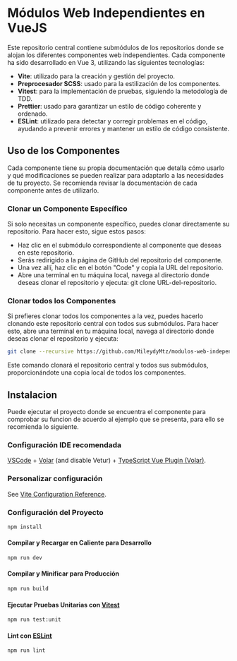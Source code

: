# Módulos Web Independientes en VueJS
Este repositorio central contiene submódulos de los repositorios donde se alojan los diferentes componentes web independientes. Cada componente ha sido desarrollado en Vue 3, utilizando las siguientes tecnologías:
* **Vite**: utilizado para la creación y gestión del proyecto.
* **Preprocesador SCSS**: usado para la estilización de los componentes.
* **Vitest**: para la implementación de pruebas, siguiendo la metodología de TDD.
* **Prettier**: usado para garantizar un estilo de código coherente y ordenado.
* **ESLint**: utilizado para detectar y corregir problemas en el código, ayudando a prevenir errores y mantener un estilo de código consistente.

## Uso de los Componentes
Cada componente tiene su propia documentación que detalla cómo usarlo y qué modificaciones se pueden realizar para adaptarlo a las necesidades de tu proyecto. Se recomienda revisar la documentación de cada componente antes de utilizarlo.

### Clonar un Componente Específico
Si solo necesitas un componente específico, puedes clonar directamente su repositorio. Para hacer esto, sigue estos pasos:
* Haz clic en el submódulo correspondiente al componente que deseas en este repositorio.
* Serás redirigido a la página de GitHub del repositorio del componente.
* Una vez allí, haz clic en el botón "Code" y copia la URL del repositorio.
* Abre una terminal en tu máquina local, navega al directorio donde deseas clonar el repositorio y ejecuta:
  git clone URL-del-repositorio.

### Clonar todos los Componentes

Si prefieres clonar todos los componentes a la vez, puedes hacerlo clonando este repositorio central con todos sus submódulos. Para hacer esto, abre una terminal en tu máquina local, navega al directorio donde deseas clonar el repositorio y ejecuta:

```sh
git clone --recursive https://github.com/MileydyMtz/modulos-web-independientes-en-vuejs.git
```

Este comando clonará el repositorio central y todos sus submódulos, proporcionándote una copia local de todos los componentes.

## Instalacion
Puede ejecutar el proyecto donde se encuentra el componente para comprobar su funcion de acuerdo al ejemplo que se presenta, para ello se recomienda lo siguiente. 

### Configuración IDE recomendada

[VSCode](https://code.visualstudio.com/) + [Volar](https://marketplace.visualstudio.com/items?itemName=Vue.volar) (and disable Vetur) + [TypeScript Vue Plugin (Volar)](https://marketplace.visualstudio.com/items?itemName=Vue.vscode-typescript-vue-plugin).

### Personalizar configuración

See [Vite Configuration Reference](https://vitejs.dev/config/).

### Configuración del Proyecto
```sh
npm install
```

#### Compilar y Recargar en Caliente para Desarrollo
```sh
npm run dev
```

#### Compilar y Minificar para Producción
```sh
npm run build
```

#### Ejecutar Pruebas Unitarias con [Vitest](https://vitest.dev/)
```sh
npm run test:unit
```

#### Lint con [ESLint](https://eslint.org/)
```sh
npm run lint
```


